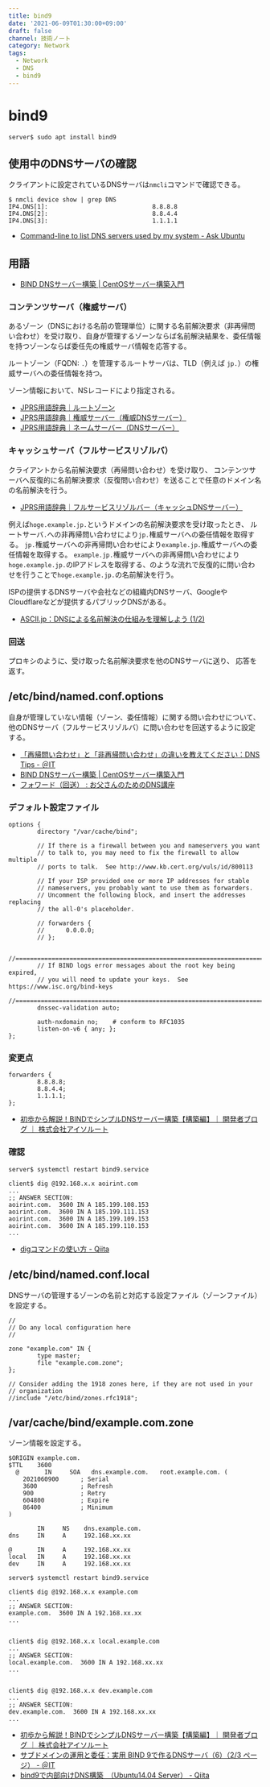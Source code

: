 ```yaml
---
title: bind9
date: '2021-06-09T01:30:00+09:00'
draft: false
channel: 技術ノート
category: Network
tags:
  - Network
  - DNS
  - bind9
---
```


# bind9

```shell
server$ sudo apt install bind9
```

## 使用中のDNSサーバの確認

クライアントに設定されているDNSサーバは`nmcli`コマンドで確認できる。

```shell
$ nmcli device show | grep DNS
IP4.DNS[1]:                             8.8.8.8
IP4.DNS[2]:                             8.8.4.4
IP4.DNS[3]:                             1.1.1.1
```

- [Command-line to list DNS servers used by my system - Ask Ubuntu](https://askubuntu.com/questions/152593/command-line-to-list-dns-servers-used-by-my-system)

## 用語

- [BIND DNSサーバー構築 | CentOSサーバー構築入門](http://cos.linux-dvr.biz/archives/category/bind-dns%E3%82%B5%E3%83%BC%E3%83%90%E3%83%BC%E6%A7%8B%E7%AF%89)

### コンテンツサーバ（権威サーバ）

あるゾーン（DNSにおける名前の管理単位）に関する名前解決要求（非再帰問い合わせ）を受け取り、自身が管理するゾーンならば名前解決結果を、委任情報を持つゾーンならば委任先の権威サーバ情報を応答する。

ルートゾーン（FQDN: `.`）を管理するルートサーバは、TLD（例えば `jp.`）の権威サーバへの委任情報を持つ。

ゾーン情報において、NSレコードにより指定される。

- [JPRS用語辞典｜ルートゾーン](https://jprs.jp/glossary/index.php?ID=0155)
- [JPRS用語辞典｜権威サーバー（権威DNSサーバー）](https://jprs.jp/glossary/index.php?ID=0145)
- [JPRS用語辞典｜ネームサーバー（DNSサーバー）](https://jprs.jp/glossary/index.php?ID=0157)

### キャッシュサーバ（フルサービスリゾルバ）

クライアントから名前解決要求（再帰問い合わせ）を受け取り、
コンテンツサーバへ反復的に名前解決要求（反復問い合わせ）を送ることで任意のドメイン名の名前解決を行う。

- [JPRS用語辞典｜フルサービスリゾルバー（キャッシュDNSサーバー）](https://jprs.jp/glossary/index.php?ID=0158)

例えば`hoge.example.jp.`というドメインの名前解決要求を受け取ったとき、
ルートサーバ`.`への非再帰問い合わせにより`jp.`権威サーバへの委任情報を取得する。
`jp.`権威サーバへの非再帰問い合わせにより`example.jp.`権威サーバへの委任情報を取得する。
`example.jp.`権威サーバへの非再帰問い合わせにより`hoge.example.jp.`のIPアドレスを取得する、のような流れで反復的に問い合わせを行うことで`hoge.example.jp.`の名前解決を行う。

ISPの提供するDNSサーバや会社などの組織内DNSサーバ、GoogleやCloudflareなどが提供するパブリックDNSがある。

- [ASCII.jp：DNSによる名前解決の仕組みを理解しよう (1/2)](https://ascii.jp/elem/000/000/463/463076/)

### 回送

プロキシのように、受け取った名前解決要求を他のDNSサーバに送り、
応答を返す。

## /etc/bind/named.conf.options

自身が管理していない情報（ゾーン、委任情報）に関する問い合わせについて、
他のDNSサーバ（フルサービスリゾルバ）に問い合わせを回送するように設定する。

- [「再帰問い合わせ」と「非再帰問い合わせ」の違いを教えてください：DNS Tips - ＠IT](https://www.atmarkit.co.jp/ait/articles/1510/28/news013.html)
- [BIND DNSサーバー構築 | CentOSサーバー構築入門](http://cos.linux-dvr.biz/archives/category/bind-dns%E3%82%B5%E3%83%BC%E3%83%90%E3%83%BC%E6%A7%8B%E7%AF%89)
- [フォワード（回送） : お父さんのためのDNS講座](http://ddns.blog.jp/archives/13568266.html)

### デフォルト設定ファイル

```bind
options {
        directory "/var/cache/bind";

        // If there is a firewall between you and nameservers you want
        // to talk to, you may need to fix the firewall to allow multiple
        // ports to talk.  See http://www.kb.cert.org/vuls/id/800113

        // If your ISP provided one or more IP addresses for stable
        // nameservers, you probably want to use them as forwarders.
        // Uncomment the following block, and insert the addresses replacing
        // the all-0's placeholder.

        // forwarders {
        //      0.0.0.0;
        // };

        //========================================================================
        // If BIND logs error messages about the root key being expired,
        // you will need to update your keys.  See https://www.isc.org/bind-keys
        //========================================================================
        dnssec-validation auto;

        auth-nxdomain no;    # conform to RFC1035
        listen-on-v6 { any; };
};
```

### 変更点

```
forwarders {
        8.8.8.8;
        8.8.4.4;
        1.1.1.1;
};
```

- [初歩から解説！BINDでシンプルDNSサーバー構築【構築編】｜ 開発者ブログ ｜ 株式会社アイソルート](https://www.isoroot.jp/blog/2929/)

### 確認

```shell
server$ systemctl restart bind9.service
```

```shell
client$ dig @192.168.x.x aoirint.com
...
;; ANSWER SECTION:
aoirint.com.  3600 IN A 185.199.108.153
aoirint.com.  3600 IN A 185.199.111.153
aoirint.com.  3600 IN A 185.199.109.153
aoirint.com.  3600 IN A 185.199.110.153
...
```

- [digコマンドの使い方 - Qiita](https://qiita.com/hana_shin/items/e99f64a01f2632b7a719)

## /etc/bind/named.conf.local

DNSサーバの管理するゾーンの名前と対応する設定ファイル（ゾーンファイル）を設定する。

```bind
//
// Do any local configuration here
//

zone "example.com" IN {
        type master;
        file "example.com.zone";
};

// Consider adding the 1918 zones here, if they are not used in your
// organization
//include "/etc/bind/zones.rfc1918";
```

## /var/cache/bind/example.com.zone

ゾーン情報を設定する。

```zone
$ORIGIN example.com.
$TTL    3600
  @       IN     SOA   dns.example.com.   root.example.com. (
    2021060900      ; Serial
    3600            ; Refresh
    900             ; Retry
    604800          ; Expire
    86400           ; Minimum
)

        IN     NS    dns.example.com.
dns     IN     A     192.168.xx.xx

@       IN     A     192.168.xx.xx
local   IN     A     192.168.xx.xx
dev     IN     A     192.168.xx.xx
```

```shell
server$ systemctl restart bind9.service
```

```shell
client$ dig @192.168.x.x example.com
...
;; ANSWER SECTION:
example.com.  3600 IN A 192.168.xx.xx
...


client$ dig @192.168.x.x local.example.com
...
;; ANSWER SECTION:
local.example.com.  3600 IN A 192.168.xx.xx
...


client$ dig @192.168.x.x dev.example.com
...
;; ANSWER SECTION:
dev.example.com.  3600 IN A 192.168.xx.xx
...
```

- [初歩から解説！BINDでシンプルDNSサーバー構築【構築編】｜ 開発者ブログ ｜ 株式会社アイソルート](https://www.isoroot.jp/blog/2929/)
- [サブドメインの運用と委任：実用 BIND 9で作るDNSサーバ（6）（2/3 ページ） - ＠IT](https://www.atmarkit.co.jp/ait/articles/0306/03/news002_2.html)
- [bind9で内部向けDNS構築　（Ubuntu14.04 Server） - Qiita](https://qiita.com/m1220/items/e2093f8f5dc1a6ce9802)
